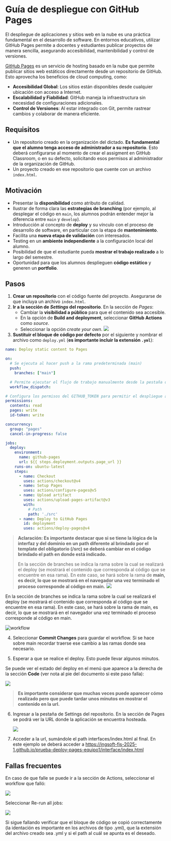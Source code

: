 # Guía de despliegue con GitHub Pages

El despliegue de aplicaciones y sitios web en la nube es una práctica fundamental en el desarrollo de software. En entornos educativos, utilizar GitHub Pages permite a docentes y estudiantes publicar proyectos de manera sencilla, asegurando accesibilidad, mantenibilidad y control de versiones.

[GitHub Pages](https://docs.github.com/es/pages) es un servicio de hosting basado en la nube que permite publicar sitios web estáticos directamente desde un repositorio de GitHub. Esto aprovecha los beneficios de cloud computing, como:

- **Accesibilidad Global**: Los sitios están disponibles desde cualquier ubicación con acceso a Internet.
- **Escalabilidad y Fiabilidad**: GitHub maneja la infraestructura sin necesidad de configuraciones adicionales.
- **Control de Versiones**: Al estar integrado con Git, permite rastrear cambios y colaborar de manera eficiente.

## Requisitos

- Un repositorio creado en la organización del dictado. **Es fundamental que el alumno tenga acceso de administrador a su repositorio**. Esto deberá configurarse al momento de crear el assigment en GitHub Classroom, o en su defecto, solicitando esos permisos al administrador de la organización de GitHub.
- Un proyecto creado en ese repositorio que cuente con un archivo `index.html`.

## Motivación

- Presentar la **disponibilidad** como atributo de calidad.
- Ilustrar de forma clara las **estrategias de branching** (por ejemplo, al desplegar el código en `main`, los alumnos podrán entender mejor la diferencia entre `main` y `develop`).
- Introducción al concepto de **deploy** y su vínculo con el proceso de desarrollo de software, en particular con la etapa de **mantenimiento**.
- Facilita una **nueva etapa de validación** con interesados.
- Testing en un **ambiente independiente** a la configuración local del alumno.
- Posibilidad de que el estudiante pueda **mostrar el trabajo realizado** a lo largo del semestre.
- Oportunidad para que los alumnos desplieguen **código estático** y generen un **portfolio**.

## Pasos

1. **Crear un repositorio** con el código fuente del proyecto. Asegurarse de que incluya un archivo `index.html`.
2. **Ir a la sección de _Settings_ del repositorio**. En la sección de _Pages_:
   - Cambiar la **visibilidad a público** para que el contenido sea accesible.
   - En la opción de **Build and deployment**, seleccionar **GitHub Actions** como _source_.
   - Seleccionar la opción _create your own_.
   ![](./assets/d69f1d127a7ff80bafa633dcfdbe23592179d33d.png)
3. **Sustituir el bloque de código por defecto** por el siguiente y nombrar el archivo como `deploy.yml` (**es importante incluir la extensión `.yml`**):

```yaml
name: Deploy static content to Pages

on:
  # Se ejecuta al hacer push a la rama predeterminada (main)
  push:
    branches: ["main"]

  # Permite ejecutar el flujo de trabajo manualmente desde la pestaña de Actions
  workflow_dispatch:

# Configura los permisos del GITHUB_TOKEN para permitir el despliegue a GitHub Pages
permissions:
  contents: read
  pages: write
  id-token: write

concurrency:
  group: "pages"
  cancel-in-progress: false

jobs:
  deploy:
    environment:
      name: github-pages
      url: ${{ steps.deployment.outputs.page_url }}
    runs-on: ubuntu-latest
    steps:
      - name: Checkout
        uses: actions/checkout@v4  
      - name: Setup Pages
        uses: actions/configure-pages@v5   
      - name: Upload artifact
        uses: actions/upload-pages-artifact@v3 
        with:
          # Path
          path: './src'  
      - name: Deploy to GitHub Pages
        id: deployment
        uses: actions/deploy-pages@v4
```

> **Aclaración: Es importante destacar que si se tiene la lógica de la interfaz y del dominio en un path diferente al brindado por el
> template del obligatorio (/src) se deberá cambiar en el código brindado el path en donde está indicado.**
>
> En la sección de branches se indica la rama sobre la cual se realizará
> el deploy (se mostrará el contenido que corresponda al código que se
> encuentre en esa rama). En este caso, se hará sobre la rama de **main,
> es decir, lo que se mostrará en el navegador una vez terminado el
> proceso corresponde al código en main.**
> ![](./assets/f4cccf6c4d71cbb385b9b0970259dddf748ad6dc.png)


En la sección de branches se indica la rama sobre la cual se realizará el deploy (se mostrará el contenido que corresponda al código que se encuentre en esa rama). En este caso, se hará sobre la rama de main, es decir, lo que se mostrará en el navegador una vez terminado el proceso corresponde al código en main. 

![workflow](./assets/f4cccf6c4d71cbb385b9b0970259dddf748ad6dc.png)

4.  Seleccionar **Commit Changes** para guardar el workflow. Si se hace sobre main recordar traerse ese cambio a las ramas donde sea necesario.

5.  Esperar a que se realice el deploy. Esto puede llevar algunos minutos.

Se puede ver el estado del deploy en el menú que aparece a la derecha de la sección **Code** (ver nota al pie del documento si este paso falla):

 ![](./assets/c235428cdef0762f52bb5b8473cdf2897c1af592.png)

> **Es importante considerar que muchas veces puede aparecer cómo realizado pero que puede tardar unos minutos en mostrar el contenido en la url.**

6.  Ingresar a la pestaña de Settings del repositorio. En la sección de Pages se podrá ver la URL donde la aplicación se encuentra
    hosteada.

    ![](./assets/811a75e965e6c2d038ed2d302caf0d15a10c403b.png)

7.  Acceder a la url, sumándole el path interfaces/index.html al final.
    En este ejemplo se deberá acceder a <https://ingsoft-fis-2025-1.github.io/prueba-deploy-pages-equipo1/interface/index.html>

## Fallas frecuentes

En caso de que falle se puede ir a la sección de Actions, seleccionar el workflow que falló:

![](./assets/06b754e5d3f3a8917c0b5aa571ec639af7a0778e.png)

Seleccionar Re-run all jobs:

![](./assets/697e6150d7aaef6ab9728ed7381987833fd4f572.png)

Si sigue fallando verificar que el bloque de código se copió correctamente (la identación es importante en los archivos de tipo
.yml), que la extensión del archivo creado sea .yml y si el path al cuál se apunta es el deseado.

